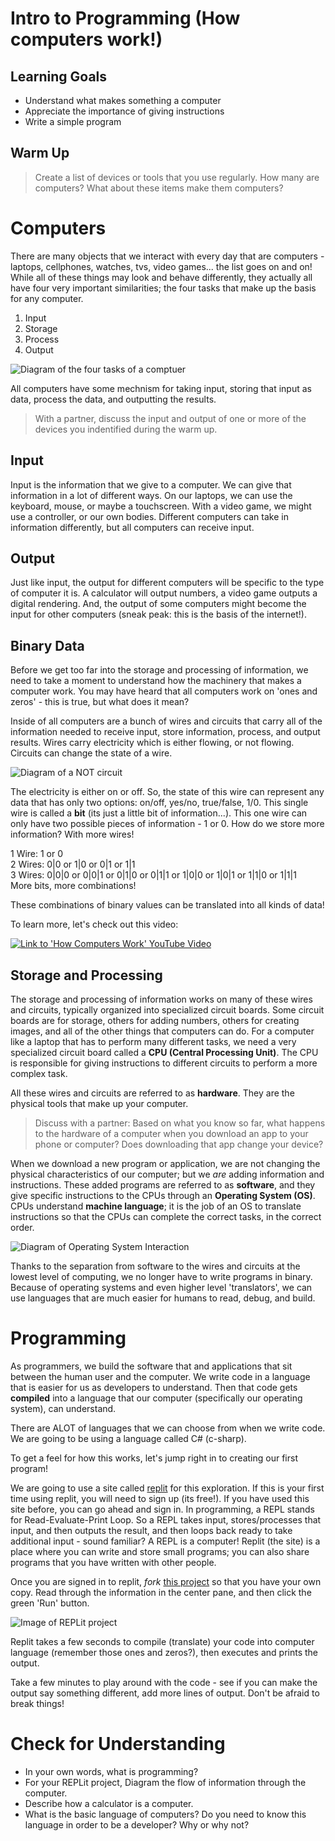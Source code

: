 # Intro to Programming (How computers work!)

## Learning Goals
* Understand what makes something a computer
* Appreciate the importance of giving instructions
* Write a simple program

## Warm Up

> Create a list of devices or tools that you use regularly.  How many are computers?  What about these items make them computers?

# Computers

There are many objects that we interact with every day that are computers - laptops, cellphones, watches, tvs, video games... the list goes on and on!  While all of these things may look and behave differently, they actually all have four very important similarities; the four tasks that make up the basis for any computer.

1. Input
1. Storage
1. Process
1. Output

![Diagram of the four tasks of a comptuer](/images/Mod1/IntroToProgramming/ComputerTasks.png)

All computers have some mechnism for taking input, storing that input as data, process the data, and outputting the results.

> With a partner, discuss the input and output of one or more of the devices you indentified during the warm up.

## Input

Input is the information that we give to a computer.  We can give that information in a lot of different ways. On our laptops, we can use the keyboard, mouse, or maybe a touchscreen.  With a video game, we might use a controller, or our own bodies.  Different computers can take in information differently, but all computers can receive input.

## Output

Just like input, the output for different computers will be specific to the type of computer it is.  A calculator will output numbers, a video game outputs a digital rendering.  And, the output of some computers might become the input for other computers (sneak peak: this is the basis of the internet!).

## Binary Data

Before we get too far into the storage and processing of information, we need to take a moment to understand how the machinery that makes a computer work.  You may have heard that all computers work on 'ones and zeros' - this is true, but what does it mean?

Inside of all computers are a bunch of wires and circuits that carry all of the information needed to receive input, store information, process, and output results.  Wires carry electricity which is either flowing, or not flowing.  Circuits can change the state of a wire. 

![Diagram of a NOT circuit](/images/Mod1/IntroToProgramming/WireAndCircuit.png)

The electricity is either on or off.  So, the state of this wire can represent any data that has only two options: on/off, yes/no, true/false, 1/0.  This single wire is called a **bit** (its just a little bit of information...).  This one wire can only have two possible pieces of information - 1 or 0.  How do we store more information?  With more wires!

1 Wire: 1 or 0  
2 Wires: 0|0 or 1|0 or 0|1 or 1|1  
3 Wires: 0|0|0 or 0|0|1 or 0|1|0 or 0|1|1 or 1|0|0 or 1|0|1 or 1|1|0 or 1|1|1  
More bits, more combinations!

These combinations of binary values can be translated into all kinds of data!

To learn more, let's check out this video:

[![Link to 'How Computers Work' YouTube Video](/images/Mod1/IntroToProgramming/HowComputersWorkYouTube.png)](https://www.youtube.com/watch?v=ewokFOSxabs)

## Storage and Processing

The storage and processing of information works on many of these wires and circuits, typically organized into specialized circuit boards.  Some circuit boards are for storage, others for adding numbers, others for creating images, and all of the other things that computers can do.  For a computer like a laptop that has to perform many different tasks, we need a very specialized circuit board called a **CPU (Central Processing Unit)**.  The CPU is responsible for giving instructions to different circuits to perform a more complex task.

All these wires and circuits are referred to as **hardware**.  They are the physical tools that make up your computer.

> Discuss with a partner: Based on what you know so far, what happens to the hardware of a computer when you download an app to your phone or computer?  Does downloading that app change your device?

When we download a new program or application, we are not changing the physical characteristics of our computer; but we *are* adding information and instructions.  These added programs are referred to as **software**, and they give specific instructions to the CPUs through an **Operating System (OS)**.  CPUs understand **machine language**; it is the job of an OS to translate instructions so that the CPUs can complete the correct tasks, in the correct order. 

![Diagram of Operating System Interaction](/images/Mod1/IntroToProgramming/OSLayer.png)

Thanks to the separation from software to the wires and circuits at the lowest level of computing, we no longer have to write programs in binary.  Because of operating systems and even higher level 'translators', we can use languages that are much easier for humans to read, debug, and build.

# Programming

As programmers, we build the software that and applications that sit between the human user and the computer.  We write code in a language that is easier for us as developers to understand.  Then that code gets **compiled** into a language that our computer (specifically our operating system), can understand.

There are ALOT of languages that we can choose from when we write code.  We are going to be using a language called C# (c-sharp).

To get a feel for how this works, let's jump right in to creating our first program!

We are going to use a site called [replit](https://replit.com/) for this exploration.  If this is your first time using replit, you will need to sign up (its free!).  If you have used this site before, you can go ahead and sign in.  In programming, a REPL stands for Read-Evaluate-Print Loop.  So a REPL takes input, stores/processes that input, and then outputs the result, and then loops back ready to take additional input - sound familiar?  A REPL is a computer! Replit (the site) is a place where you can write and store small programs; you can also share programs that you have written with other people.

Once you are signed in to replit, _fork_ [this project](https://replit.com/@MeganMcMahon1/HelloWorld#main.cs) so that you have your own copy.  Read through the information in the center pane, and then click the green 'Run' button.  

![Image of REPLit project](/images/Mod1/IntroToProgramming/REPLitRun.png)

Replit takes a few seconds to compile (translate) your code into computer language (remember those ones and zeros?), then executes and prints the output.

Take a few minutes to play around with the code - see if you can make the output say something different, add more lines of output.  Don't be afraid to break things!  

# Check for Understanding
- In your own words, what is programming?
- For your REPLit project, Diagram the flow of information through the computer.
- Describe how a calculator is a computer.
- What is the basic language of computers? Do you need to know this language in order to be a developer? Why or why not?
